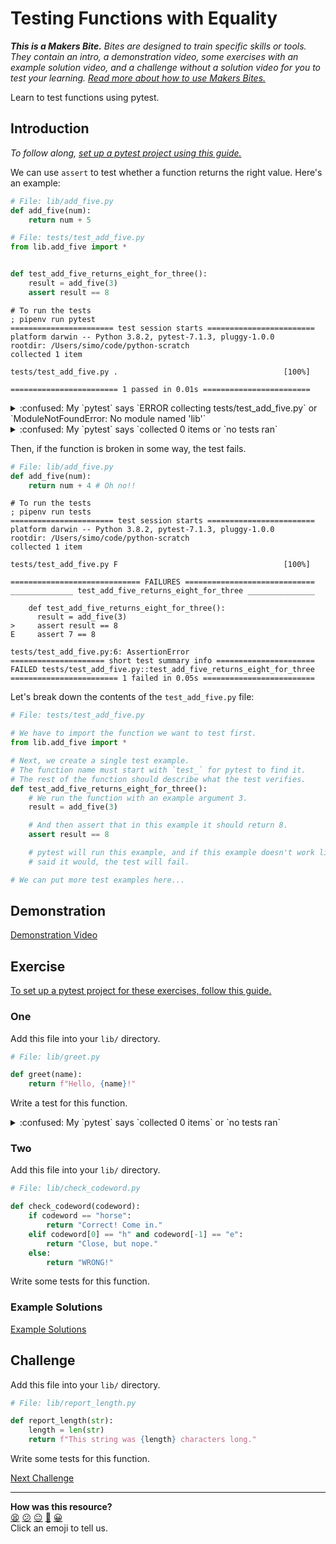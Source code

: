 # Testing Functions with Equality

_**This is a Makers Bite.** Bites are designed to train specific skills or
tools. They contain an intro, a demonstration video, some exercises with an
example solution video, and a challenge without a solution video for you to test
your learning. [Read more about how to use Makers
Bites.](https://github.com/makersacademy/course/blob/main/labels/bites.md)_

Learn to test functions using pytest.

## Introduction

_To follow along, [set up a pytest project using this
guide.](../pills/setting_up_a_pytest_project.md)_

We can use `assert` to test whether a function returns the right value. Here's an
example:

```python
# File: lib/add_five.py
def add_five(num):
    return num + 5
```

```python
# File: tests/test_add_five.py
from lib.add_five import *


def test_add_five_returns_eight_for_three():
    result = add_five(3)
    assert result == 8
```

```shell
# To run the tests
; pipenv run pytest
======================= test session starts ========================
platform darwin -- Python 3.8.2, pytest-7.1.3, pluggy-1.0.0
rootdir: /Users/simo/code/python-scratch
collected 1 item

tests/test_add_five.py .                                     [100%]

======================== 1 passed in 0.01s ========================
```

<details>
  <summary>:confused: My `pytest` says `ERROR collecting tests/test_add_five.py` or `ModuleNotFoundError: No module named 'lib'`</summary>

  ---
  
  Have you put empty `__init__.py` files into both the `lib/` and `test`
  directories? That's necessary for `pytest` to find your code. Your project
  structure should look something like this:

  ```
  .
  ├── Pipfile
  ├── Pipfile.lock
  ├── lib
  │   ├── __init__.py
  │   └── add_five.py
  └── tests
      ├── __init__.py
      └── test_add_five.py
  ```

  ---
</details>


<details>
  <summary>:confused: My `pytest` says `collected 0 items or `no tests ran`</summary>
  
  ---

  Have you prefixed the name of your test file with `test`, like this: `test_add_five.py`? 
  That's necessary for `pytest` to find your tests.
  Your project structure should look something like this: 

  ```
  .
  ├── Pipfile
  ├── Pipfile.lock
  ├── lib
  │   ├── __init__.py
  │   └── add_five.py
  └── tests
      ├── __init__.py
      └── test_add_five.py
  ```

  ---
</details>

Then, if the function is broken in some way, the test fails.

```python
# File: lib/add_five.py
def add_five(num):
    return num + 4 # Oh no!!
```

```shell
# To run the tests
; pipenv run tests
======================= test session starts ========================
platform darwin -- Python 3.8.2, pytest-7.1.3, pluggy-1.0.0
rootdir: /Users/simo/code/python-scratch
collected 1 item

tests/test_add_five.py F                                     [100%]

============================= FAILURES =============================
______________ test_add_five_returns_eight_for_three _______________

    def test_add_five_returns_eight_for_three():
      result = add_five(3)
>     assert result == 8
E     assert 7 == 8

tests/test_add_five.py:6: AssertionError
===================== short test summary info ======================
FAILED tests/test_add_five.py::test_add_five_returns_eight_for_three
======================== 1 failed in 0.05s =========================
```

Let's break down the contents of the `test_add_five.py` file:

```python
# File: tests/test_add_five.py

# We have to import the function we want to test first.
from lib.add_five import *

# Next, we create a single test example.
# The function name must start with `test_` for pytest to find it.
# The rest of the function should describe what the test verifies.
def test_add_five_returns_eight_for_three():
    # We run the function with an example argument 3.
    result = add_five(3)

    # And then assert that in this example it should return 8.
    assert result == 8

    # pytest will run this example, and if this example doesn't work like you
    # said it would, the test will fail.

# We can put more test examples here...
```

## Demonstration

[Demonstration Video](<!-- OMITTED -->)

## Exercise

[To set up a pytest project for these exercises, follow this guide.](../pills/setting_up_a_pytest_project.md)

### One

Add this file into your `lib/` directory.

```python
# File: lib/greet.py

def greet(name):
    return f"Hello, {name}!"
```

Write a test for this function.

<details>
  <summary>:confused: My `pytest` says `collected 0 items` or `no tests ran`</summary>

  ---

  This means `pytest` can't find your tests.

  Check that you have:

  * prefixed the name of your test file with `test`, e.g. `test_greet.py`?
  * prefixed the name of your test function with `test`, e.g.
    ```
    # File: "tests/test_greet.py"
    def test_greet():
      ...
    ```
  
  These things are necessary for `pytest` to find your tests.
  Your project structure should look something like this: 

  ```
  .
  ├── Pipfile
  ├── Pipfile.lock
  ├── lib
  │   ├── __init_.py
  │   └── greet.py
  └── tests
      ├── __init__.py
      └── test_greet.py
  ```

  ---
</details>

### Two

Add this file into your `lib/` directory.

```python
# File: lib/check_codeword.py

def check_codeword(codeword):
    if codeword == "horse":
        return "Correct! Come in."
    elif codeword[0] == "h" and codeword[-1] == "e":
        return "Close, but nope."
    else:
        return "WRONG!"
```

Write some tests for this function.

### Example Solutions

[Example Solutions](<!-- OMITTED -->)

## Challenge

Add this file into your `lib/` directory.

```python
# File: lib/report_length.py

def report_length(str):
    length = len(str)
    return f"This string was {length} characters long."
```

Write some tests for this function.


[Next Challenge](02_testing_classes_with_equality_bite.md)

<!-- BEGIN GENERATED SECTION DO NOT EDIT -->

---

**How was this resource?**  
[😫](https://airtable.com/shrUJ3t7KLMqVRFKR?prefill_Repository=makersacademy%2Fgolden-square-in-python&prefill_File=testing_bites%2F01_testing_functions_with_equality_bite.md&prefill_Sentiment=😫) [😕](https://airtable.com/shrUJ3t7KLMqVRFKR?prefill_Repository=makersacademy%2Fgolden-square-in-python&prefill_File=testing_bites%2F01_testing_functions_with_equality_bite.md&prefill_Sentiment=😕) [😐](https://airtable.com/shrUJ3t7KLMqVRFKR?prefill_Repository=makersacademy%2Fgolden-square-in-python&prefill_File=testing_bites%2F01_testing_functions_with_equality_bite.md&prefill_Sentiment=😐) [🙂](https://airtable.com/shrUJ3t7KLMqVRFKR?prefill_Repository=makersacademy%2Fgolden-square-in-python&prefill_File=testing_bites%2F01_testing_functions_with_equality_bite.md&prefill_Sentiment=🙂) [😀](https://airtable.com/shrUJ3t7KLMqVRFKR?prefill_Repository=makersacademy%2Fgolden-square-in-python&prefill_File=testing_bites%2F01_testing_functions_with_equality_bite.md&prefill_Sentiment=😀)  
Click an emoji to tell us.

<!-- END GENERATED SECTION DO NOT EDIT -->

